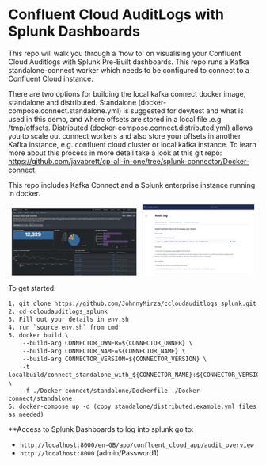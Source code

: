 # Confluent Cloud AuditLogs with Splunk Dashboards
This repo will walk you through a 'how to' on visualising your Confluent Cloud Auditlogs with Splunk Pre-Built dashboards. This repo runs a Kafka standalone-connect worker which needs to be configured to connect to a Confluent Cloud instance.

There are two options for building the local kafka connect docker image, standalone and distributed. Standalone (docker-compose.connect.standalone.yml) is suggested for dev/test and what is used in this demo, and where offsets are stored in a local file .e.g /tmp/offsets. Distributed (docker-compose.connect.distributed.yml) allows you to scale out connect workers and also store your offsets in another Kafka instance, e.g. confluent cloud cluster or local kafka instance. To learn more about this process in more detail take a look at this git repo: https://github.com/javabrett/cp-all-in-one/tree/splunk-connector/Docker-connect.

This repo includes Kafka Connect and a Splunk enterprise instance running in docker.

<p align="center">
   <img src="images/splunk_cc_auditlogs.png" width="50%" height="50%">
   &nbsp;
   <img src="images/cc_auditlogs.png" width="45%" height="45%">
</p>

   
To get started:
```
1. git clone https://github.com/JohnnyMirza/ccloudauditlogs_splunk.git
2. cd ccloudauditlogs_splunk
3. Fill out your details in env.sh
4. run `source env.sh` from cmd
5. docker build \
    --build-arg CONNECTOR_OWNER=${CONNECTOR_OWNER} \
    --build-arg CONNECTOR_NAME=${CONNECTOR_NAME} \
    --build-arg CONNECTOR_VERSION=${CONNECTOR_VERSION} \
    -t localbuild/connect_standalone_with_${CONNECTOR_NAME}:${CONNECTOR_VERSION} \
    -f ./Docker-connect/standalone/Dockerfile ./Docker-connect/standalone
6. docker-compose up -d (copy standalone/distributed.example.yml files as needed)
```

**Access to Splunk Dashboards
to log into splunk go to:
- `http://localhost:8000/en-GB/app/confluent_cloud_app/audit_overview`
- `http://localhost:8000`
(admin/Password1)
